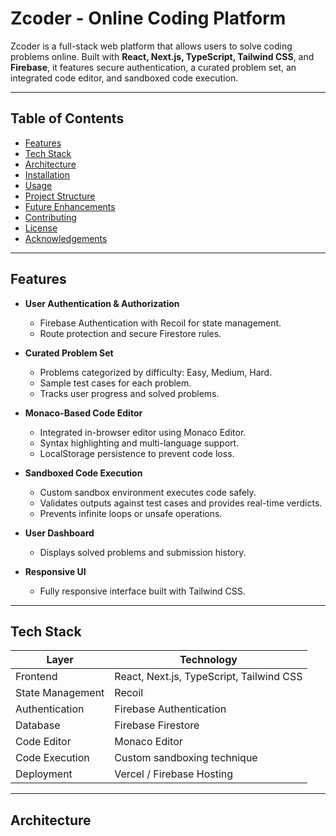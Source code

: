  # Zcoder - Online Coding Platform

Zcoder is a full-stack web platform that allows users to solve coding problems online. Built with **React, Next.js, TypeScript, Tailwind CSS**, and **Firebase**, it features secure authentication, a curated problem set, an integrated code editor, and sandboxed code execution.

---

## Table of Contents

- [Features](#features)
- [Tech Stack](#tech-stack)
- [Architecture](#architecture)
- [Installation](#installation)
- [Usage](#usage)
- [Project Structure](#project-structure)
- [Future Enhancements](#future-enhancements)
- [Contributing](#contributing)
- [License](#license)
- [Acknowledgements](#acknowledgements)

---

## Features

- **User Authentication & Authorization**
  - Firebase Authentication with Recoil for state management.
  - Route protection and secure Firestore rules.

- **Curated Problem Set**
  - Problems categorized by difficulty: Easy, Medium, Hard.
  - Sample test cases for each problem.
  - Tracks user progress and solved problems.

- **Monaco-Based Code Editor**
  - Integrated in-browser editor using Monaco Editor.
  - Syntax highlighting and multi-language support.
  - LocalStorage persistence to prevent code loss.

- **Sandboxed Code Execution**
  - Custom sandbox environment executes code safely.
  - Validates outputs against test cases and provides real-time verdicts.
  - Prevents infinite loops or unsafe operations.

- **User Dashboard**
  - Displays solved problems and submission history.

- **Responsive UI**
  - Fully responsive interface built with Tailwind CSS.

---

## Tech Stack

| Layer | Technology |
|-------|------------|
| Frontend | React, Next.js, TypeScript, Tailwind CSS |
| State Management | Recoil |
| Authentication | Firebase Authentication |
| Database | Firebase Firestore |
| Code Editor | Monaco Editor |
| Code Execution | Custom sandboxing technique |
| Deployment | Vercel / Firebase Hosting |

---

## Architecture

